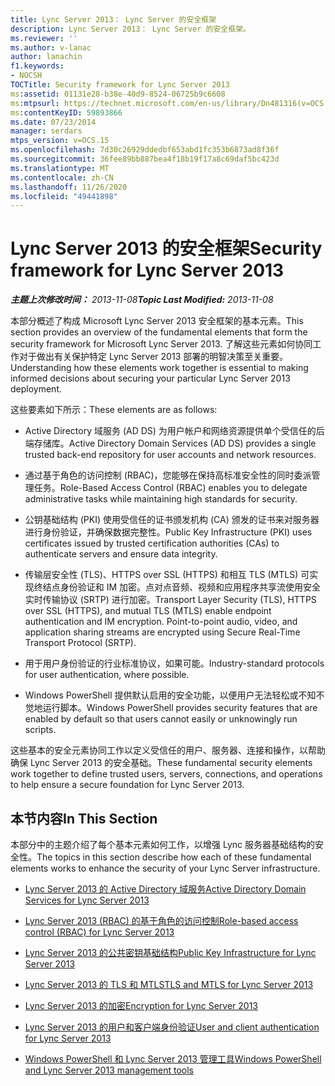 ```yaml
---
title: Lync Server 2013： Lync Server 的安全框架
description: Lync Server 2013： Lync Server 的安全框架。
ms.reviewer: ''
ms.author: v-lanac
author: lanachin
f1.keywords:
- NOCSH
TOCTitle: Security framework for Lync Server 2013
ms:assetid: 01131e28-b38e-40d9-8524-06725b9c6608
ms:mtpsurl: https://technet.microsoft.com/en-us/library/Dn481316(v=OCS.15)
ms:contentKeyID: 59893866
ms.date: 07/23/2014
manager: serdars
mtps_version: v=OCS.15
ms.openlocfilehash: 7d30c26929ddedbf653abd1fc353b6873ad8f36f
ms.sourcegitcommit: 36fee89bb887bea4f18b19f17a8c69daf5bc423d
ms.translationtype: MT
ms.contentlocale: zh-CN
ms.lasthandoff: 11/26/2020
ms.locfileid: "49441898"
---
```

# <a name="security-framework-for-lync-server-2013"></a><span data-ttu-id="edf27-103">Lync Server 2013 的安全框架</span><span class="sxs-lookup"><span data-stu-id="edf27-103">Security framework for Lync Server 2013</span></span>

<div data-xmlns="http://www.w3.org/1999/xhtml">

<div class="topic" data-xmlns="http://www.w3.org/1999/xhtml" data-msxsl="urn:schemas-microsoft-com:xslt" data-cs="https://msdn.microsoft.com/">

<div data-asp="https://msdn2.microsoft.com/asp">



</div>

<div id="mainSection">

<div id="mainBody"><span data-ttu-id="edf27-104">

<span> </span></span><span class="sxs-lookup"><span data-stu-id="edf27-104">

<span> </span></span></span>

<span data-ttu-id="edf27-105">_**主题上次修改时间：** 2013-11-08_</span><span class="sxs-lookup"><span data-stu-id="edf27-105">_**Topic Last Modified:** 2013-11-08_</span></span>

<span data-ttu-id="edf27-106">本部分概述了构成 Microsoft Lync Server 2013 安全框架的基本元素。</span><span class="sxs-lookup"><span data-stu-id="edf27-106">This section provides an overview of the fundamental elements that form the security framework for Microsoft Lync Server 2013.</span></span> <span data-ttu-id="edf27-107">了解这些元素如何协同工作对于做出有关保护特定 Lync Server 2013 部署的明智决策至关重要。</span><span class="sxs-lookup"><span data-stu-id="edf27-107">Understanding how these elements work together is essential to making informed decisions about securing your particular Lync Server 2013 deployment.</span></span>

<span data-ttu-id="edf27-108">这些要素如下所示：</span><span class="sxs-lookup"><span data-stu-id="edf27-108">These elements are as follows:</span></span>

  - <span data-ttu-id="edf27-109">Active Directory 域服务 (AD DS) 为用户帐户和网络资源提供单个受信任的后端存储库。</span><span class="sxs-lookup"><span data-stu-id="edf27-109">Active Directory Domain Services (AD DS) provides a single trusted back-end repository for user accounts and network resources.</span></span>

  - <span data-ttu-id="edf27-110">通过基于角色的访问控制 (RBAC)，您能够在保持高标准安全性的同时委派管理任务。</span><span class="sxs-lookup"><span data-stu-id="edf27-110">Role-Based Access Control (RBAC) enables you to delegate administrative tasks while maintaining high standards for security.</span></span>

  - <span data-ttu-id="edf27-111">公钥基础结构 (PKI) 使用受信任的证书颁发机构 (CA) 颁发的证书来对服务器进行身份验证，并确保数据完整性。</span><span class="sxs-lookup"><span data-stu-id="edf27-111">Public Key Infrastructure (PKI) uses certificates issued by trusted certification authorities (CAs) to authenticate servers and ensure data integrity.</span></span>

  - <span data-ttu-id="edf27-p102">传输层安全性 (TLS)、HTTPS over SSL (HTTPS) 和相互 TLS (MTLS) 可实现终结点身份验证和 IM 加密。点对点音频、视频和应用程序共享流使用安全实时传输协议 (SRTP) 进行加密。</span><span class="sxs-lookup"><span data-stu-id="edf27-p102">Transport Layer Security (TLS), HTTPS over SSL (HTTPS), and mutual TLS (MTLS) enable endpoint authentication and IM encryption. Point-to-point audio, video, and application sharing streams are encrypted using Secure Real-Time Transport Protocol (SRTP).</span></span>

  - <span data-ttu-id="edf27-114">用于用户身份验证的行业标准协议，如果可能。</span><span class="sxs-lookup"><span data-stu-id="edf27-114">Industry-standard protocols for user authentication, where possible.</span></span>

  - <span data-ttu-id="edf27-115">Windows PowerShell 提供默认启用的安全功能，以便用户无法轻松或不知不觉地运行脚本。</span><span class="sxs-lookup"><span data-stu-id="edf27-115">Windows PowerShell provides security features that are enabled by default so that users cannot easily or unknowingly run scripts.</span></span>

<span data-ttu-id="edf27-116">这些基本的安全元素协同工作以定义受信任的用户、服务器、连接和操作，以帮助确保 Lync Server 2013 的安全基础。</span><span class="sxs-lookup"><span data-stu-id="edf27-116">These fundamental security elements work together to define trusted users, servers, connections, and operations to help ensure a secure foundation for Lync Server 2013.</span></span>

<div>

## <a name="in-this-section"></a><span data-ttu-id="edf27-117">本节内容</span><span class="sxs-lookup"><span data-stu-id="edf27-117">In This Section</span></span>

<span data-ttu-id="edf27-118">本部分中的主题介绍了每个基本元素如何工作，以增强 Lync 服务器基础结构的安全性。</span><span class="sxs-lookup"><span data-stu-id="edf27-118">The topics in this section describe how each of these fundamental elements works to enhance the security of your Lync Server infrastructure.</span></span>

  - [<span data-ttu-id="edf27-119">Lync Server 2013 的 Active Directory 域服务</span><span class="sxs-lookup"><span data-stu-id="edf27-119">Active Directory Domain Services for Lync Server 2013</span></span>](lync-server-2013-active-directory-domain-services-for-lync-server.md)

  - [<span data-ttu-id="edf27-120">Lync Server 2013 (RBAC) 的基于角色的访问控制</span><span class="sxs-lookup"><span data-stu-id="edf27-120">Role-based access control (RBAC) for Lync Server 2013</span></span>](lync-server-2013-role-based-access-control-rbac.md)

  - [<span data-ttu-id="edf27-121">Lync Server 2013 的公共密钥基础结构</span><span class="sxs-lookup"><span data-stu-id="edf27-121">Public Key Infrastructure for Lync Server 2013</span></span>](lync-server-2013-public-key-infrastructure.md)

  - [<span data-ttu-id="edf27-122">Lync Server 2013 的 TLS 和 MTLS</span><span class="sxs-lookup"><span data-stu-id="edf27-122">TLS and MTLS for Lync Server 2013</span></span>](lync-server-2013-tls-and-mtls.md)

  - [<span data-ttu-id="edf27-123">Lync Server 2013 的加密</span><span class="sxs-lookup"><span data-stu-id="edf27-123">Encryption for Lync Server 2013</span></span>](lync-server-2013-encryption.md)

  - [<span data-ttu-id="edf27-124">Lync Server 2013 的用户和客户端身份验证</span><span class="sxs-lookup"><span data-stu-id="edf27-124">User and client authentication for Lync Server 2013</span></span>](lync-server-2013-user-and-client-authentication.md)

  - [<span data-ttu-id="edf27-125">Windows PowerShell 和 Lync Server 2013 管理工具</span><span class="sxs-lookup"><span data-stu-id="edf27-125">Windows PowerShell and Lync Server 2013 management tools</span></span>](lync-server-2013-windows-powershell-and-lync-server-management-tools.md)

<span data-ttu-id="edf27-126"></div>

</div>

<span> </span>

</div>

</div>

</span><span class="sxs-lookup"><span data-stu-id="edf27-126"></div>

</div>

<span> </span>

</div>

</div>

</span></span></div>

